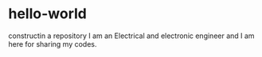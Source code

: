# hello-world
constructin a repository
I am an Electrical and electronic engineer and I am here for sharing my codes.
